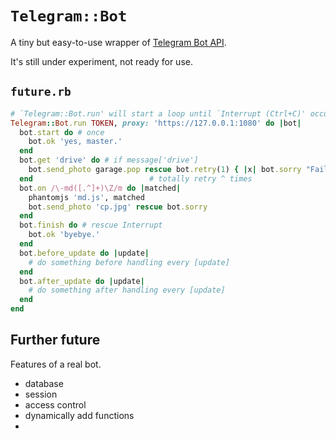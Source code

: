 # `Telegram::Bot`

A tiny but easy-to-use wrapper of [Telegram Bot API](https://core.telegram.org/bots/api).

It's still under experiment, not ready for use.

## `future.rb`

```ruby
# `Telegram::Bot.run' will start a loop until `Interrupt (Ctrl+C)' occured
Telegram::Bot.run TOKEN, proxy: 'https://127.0.0.1:1080' do |bot|
  bot.start do # once
    bot.ok 'yes, master.'
  end
  bot.get 'drive' do # if message['drive']
    bot.send_photo garage.pop rescue bot.retry(1) { |x| bot.sorry "Failed #{x} times." }
  end                          # totally retry ^ times
  bot.on /\-md([.^]+)\Z/m do |matched|
    phantomjs 'md.js', matched
    bot.send_photo 'cp.jpg' rescue bot.sorry
  end
  bot.finish do # rescue Interrupt
    bot.ok 'byebye.'
  end
  bot.before_update do |update|
    # do something before handling every [update]
  end
  bot.after_update do |update|
    # do something after handling every [update]
  end
end
```

## Further future

Features of a real bot.

- database
- session
- access control
- dynamically add functions
- 
